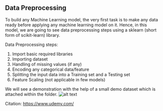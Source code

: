 ##  Data Preprocessing 

To build any  Machine Learning model, the very first task is to make any data ready before applying any machine learning model on it. Hence, in this model, we are going to see data preprocessing steps using a sklearn (short form of scikit-learn) library.

Data Preprocessing steps:

1. Import basic required libraries
2. Importing dataset
3. Handling of missing values (if any)
4. Encoding any categorical data/feature
5. Splitting the input data into a Training set and a Testing set
6. Feature Scaling (not applicable in few models)

We will see a demonstration with the help of a small demo dataset which is attached within the folder.
![alt text](https://github.com/prtk1306/MachineLearning/blob/master/ML%20Logo.PNG "Machine Learning")

Citation: https://www.udemy.com/